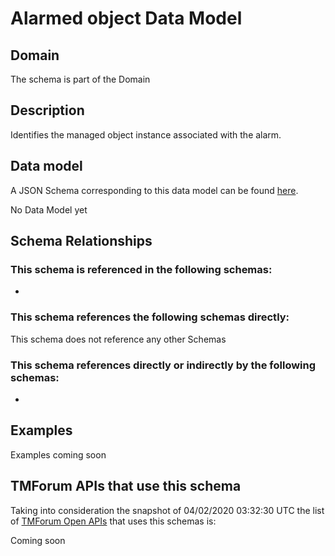 # Alarmed object Data Model

## Domain

The  schema is part of the  Domain

## Description

Identifies the managed object instance associated with the alarm.

## Data model

A JSON Schema corresponding to this data model can be found
[here](https://github.com/tmforum-rand/schemas/blob/candidates/Resource/AlarmedObject.schema.json).

No Data Model yet

## Schema Relationships

### This schema is referenced in the following schemas:

-

### This schema references the following schemas directly:

This schema does not reference any other Schemas

### This schema references directly or indirectly by the following schemas:

-



## Examples

Examples coming soon

## TMForum APIs that use this schema

Taking into consideration the snapshot of 04/02/2020 03:32:30 UTC the list of [TMForum Open APIs](https://www.tmforum.org/open-apis/) that uses this schemas is:

Coming soon